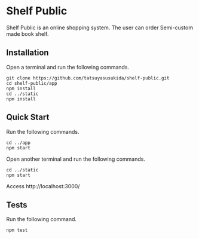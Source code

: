 # Shelf Public

Shelf Public is an online shopping system.
The user can order Semi-custom made book shelf.



## Installation

Open a terminal and run the following commands.

```shell
git clone https://github.com/tatsuyasusukida/shelf-public.git
cd shelf-public/app
npm install
cd ../static
npm install
```



## Quick Start

Run the following commands.

```shell
cd ../app
npm start
```

Open another terminal and run the following commands.

```shell
cd ../static
npm start
```

Access http://localhost:3000/



## Tests

Run the following command.

```shell
npm test
```
